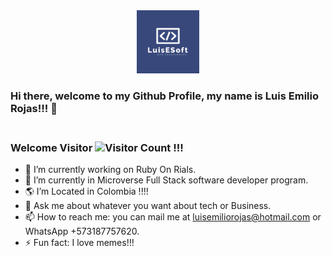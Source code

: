 <div align="center">
  <img src="./luis-logo.png" alt="logo" width="20%"  height="auto" />
 
</div>

### Hi there, welcome to my Github Profile, my name is Luis Emilio Rojas!!! 👋

### <br>Welcome Visitor ![Visitor Count](https://profile-counter.glitch.me/{lerfast}/count.svg) !!!



- 🔭 I’m currently working on Ruby On Rials.
- 🌱 I’m currently in Microverse Full Stack software developer program.
- 🌎 I’m Located in Colombia  !!!! 
- 💬 Ask me about whatever you want about tech or Business.
- 📫 How to reach me: you can mail me at luisemiliorojas@hotmail.com or WhatsApp +573187757620.
- ⚡ Fun fact: I love memes!!! 


